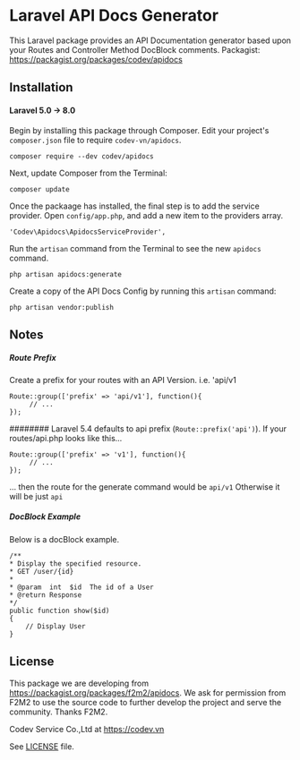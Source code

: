 
# Laravel API Docs Generator

This Laravel package provides an API Documentation generator based upon your Routes and Controller Method DocBlock comments.
Packagist: https://packagist.org/packages/codev/apidocs

## Installation

#### Laravel 5.0 -> 8.0

Begin by installing this package through Composer. Edit your project's `composer.json` file to require `codev-vn/apidocs`.

    composer require --dev codev/apidocs

Next, update Composer from the Terminal:

    composer update

Once the packaage has installed, the final step is to add the service provider. Open `config/app.php`, and add a new item to the providers array.

    'Codev\Apidocs\ApidocsServiceProvider',

Run the `artisan` command from the Terminal to see the new `apidocs` command.

    php artisan apidocs:generate

Create a copy of the API Docs Config by running this `artisan` command:

    php artisan vendor:publish


Notes
-------

##### Route Prefix

Create a prefix for your routes with an API Version.  i.e. 'api/v1

    Route::group(['prefix' => 'api/v1'], function(){
         // ...
    });
    
########
Laravel 5.4 defaults to api prefix (`Route::prefix('api')`).
If your routes/api.php looks like this...

    Route::group(['prefix' => 'v1'], function(){
         // ...
    });
... then the route for the generate command would be `api/v1`
Otherwise it will be just `api`

##### DocBlock Example
Below is a docBlock example.

    /**
    * Display the specified resource.
    * GET /user/{id}
    *
    * @param  int  $id  The id of a User
    * @return Response
    */
    public function show($id)
    {
        // Display User
    }

License
-------

This package we are developing from https://packagist.org/packages/f2m2/apidocs.
We ask for permission from F2M2 to use the source code to further develop the project and serve the community.
Thanks F2M2.

Codev Service Co.,Ltd at https://codev.vn

See [LICENSE](LICENSE.md) file.

